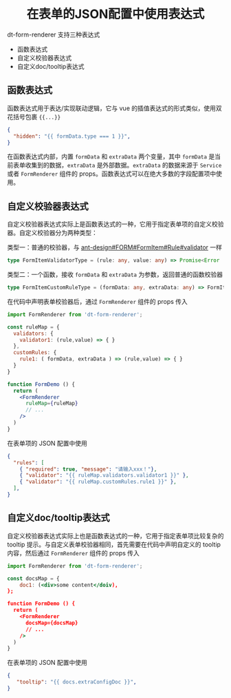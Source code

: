 <h1 align='center'> 在表单的JSON配置中使用表达式 </h1>
dt-form-renderer 支持三种表达式

+ 函数表达式
+ 自定义校验器表达式
+ 自定义doc/tooltip表达式

## 函数表达式
函数表达式用于表达/实现联动逻辑，它与 vue 的插值表达式的形式类似，使用双花括号包裹 `{{...}}`
```json
{  
  "hidden": "{{ formData.type === 1 }}",
}
```
在函数表达式内部，内置 `formData` 和 `extraData` 两个变量，其中 `formData` 是当前表单收集到的数据，`extraData` 是外部数据。`extraData`  的数据来源于 `Service`  或者 `FormRenderer` 组件的 props。函数表达式可以在绝大多数的字段配置项中使用。


## 自定义校验器表达式
自定义校验器表达式实际上是函数表达式的一种，它用于指定表单项的自定义校验器。自定义校验器分为两种类型：

类型一：普通的校验器，与 [ant-design#FORM#FormItem#Rule#validator](https://ant.design/components/form-cn#rule) 一样
```typescript
type FormItemValidatorType = (rule: any, value: any) => Promise<Error | void>;
```

类型二：一个函数，接收 `formData` 和 `extraData` 为参数，返回普通的函数校验器
```typescript
type FormItemCustomRuleType = (formData: any, extraData: any) => FormItemValidatorType;
```

在代码中声明表单校验器后，通过 `FormRenderer` 组件的 props 传入
```jsx
import FormRenderer from 'dt-form-renderer';

const ruleMap = {
  validators: {
    validator1: (rule,value) => { }
  },
  customRules: {
    rule1: ( formData, extraData ) => (rule,value) => { }
  }
}

function FormDemo () {
  return (
    <FormRenderer
      ruleMap={ruleMap}
      // ...
    />
  )
}
```

在表单项的 JSON 配置中使用
```json
{
  "rules": [
    { "required": true, "message": "请输入xxx！"},
    { "validator": "{{ ruleMap.validators.validator1 }}" },
    { "validator": "{{ ruleMap.customRules.rule1 }}" },
  ],
}
```

## 自定义doc/tooltip表达式
自定义校验器表达式实际上也是函数表达式的一种，它用于指定表单项比较复杂的 tooltip 提示。与自定义表单校验器相同，首先需要在代码中声明自定义的 tooltip 内容，然后通过 `FormRenderer` 组件的 props 传入
```jsx
import FormRenderer from 'dt-form-renderer';

const docsMap = {
    doc1: (<div>some content</doiv),
};

function FormDemo () {
  return (
    <FormRenderer
      docsMap={docsMap}
      // ...
    />
  )
}
```

在表单项的 JSON 配置中使用
```json
{
   "tooltip": "{{ docs.extraConfigDoc }}",
}
```


